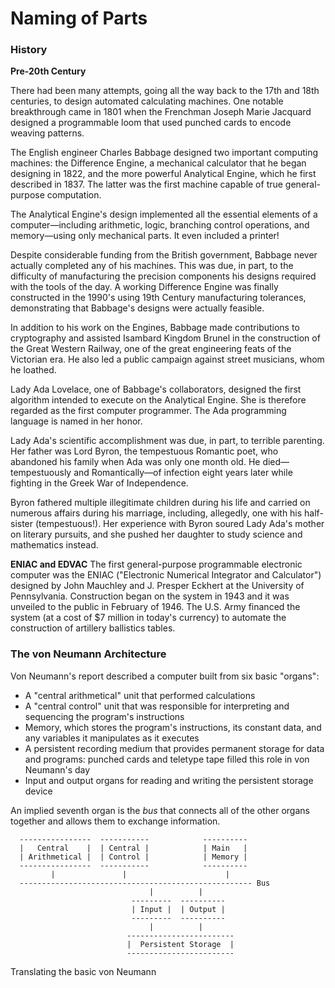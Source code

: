 # Naming of Parts

### History

**Pre-20th Century**

There had been many attempts, going all the way back to the 17th and 18th centuries, to design automated calculating machines. One
notable breakthrough came in 1801 when the Frenchman Joseph Marie Jacquard designed a programmable loom that used punched cards to 
encode weaving patterns.

The English engineer Charles Babbage designed two important computing machines: the Difference Engine, a mechanical calculator that he 
began designing in 1822, and the more powerful Analytical Engine, which he first described in 1837. The latter was the first machine 
capable of true general-purpose computation.

The Analytical Engine's design implemented all the essential elements of a computer&mdash;including arithmetic, logic, branching 
control operations, and memory&mdash;using only mechanical parts. It even included a printer!

Despite considerable funding from the British government, Babbage never actually completed any of his machines. This was due, in part, 
to the difficulty of manufacturing the precision components his designs required with the tools of the day. A working 
Difference Engine was finally constructed in the 1990's using 19th Century manufacturing tolerances, demonstrating that Babbage's 
designs were actually feasible.

In addition to his work on the Engines, Babbage made contributions to cryptography and assisted Isambard Kingdom Brunel in the
construction of the Great Western Railway, one of the great engineering feats of the Victorian era. He also led a public campaign 
against street musicians, whom he loathed.

Lady Ada Lovelace, one of Babbage's collaborators, designed the first algorithm intended to execute on the Analytical Engine. She is 
therefore regarded as the first computer programmer. The Ada programming language is named in her honor.

Lady Ada's scientific accomplishment was due, in part, to terrible parenting. Her father was Lord Byron, the tempestuous Romantic poet,
who abandoned his family when Ada was only one month old. He died&mdash;tempestuously and Romantically&mdash;of infection eight years
later while fighting in the Greek War of Independence.

Byron fathered multiple illegitimate children during his life and carried on numerous affairs during his marriage, including, 
allegedly, one with his half-sister (tempestuous!). Her experience with Byron soured Lady Ada's mother on literary pursuits, and she
pushed her daughter to study science and mathematics instead.

**ENIAC and EDVAC**
The first general-purpose programmable electronic computer was the ENIAC ("Electronic Numerical Integrator and Calculator") designed 
by John Mauchley and J. Presper Eckhert at the University of Pennsylvania. Construction began on the system in 1943 and it was unveiled
to the public in February of 1946. The U.S. Army financed the system (at a cost of $7 million in today's currency) to automate the 
construction of artillery ballistics tables.

### The von Neumann Architecture

Von Neumann's report described a computer built from six basic "organs":

  - A "central arithmetical" unit that performed calculations
  - A "central control" unit that was responsible for interpreting and sequencing the program's instructions
  - Memory, which stores the program's instructions, its constant data, and any variables it manipulates as it executes
  - A persistent recording medium that provides permanent storage for data and programs: punched cards and teletype tape filled this role in von Neumann's day
  - Input and output organs for reading and writing the persistent storage device

An implied seventh organ is the *bus* that connects all of the other organs together and allows them to exchange information.

```
  ----------------  -----------            ----------
  |   Central    |  | Central |            | Main   |
  | Arithmetical |  | Control |            | Memory |
  ----------------  -----------            ----------
         |               |                      |
  ---------------------------------------------------- Bus
                               |          |
                           ---------  ----------
                           | Input |  | Output |
                           ---------  ----------
                               |          |
                          ------------------------
                          |  Persistent Storage  |
                          ------------------------
```


Translating the basic von Neumann
